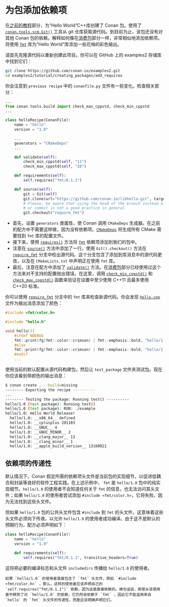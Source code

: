 # 为包添加依赖项

在[之前的教程](https://docs.conan.io/2/tutorial/creating_packages.html#tutorial-creating-packages)部分，为“Hello World”C++库创建了 Conan 包。使用了 [`conan.tools.scm.Git()`](https://docs.conan.io/2/reference.html#reference) 工具从 git 仓库获取源代码。到目前为止，该包还没有对其他 Conan 包的依赖。解释如何像在[消费包](https://docs.conan.io/2/tutorial/consuming_packages/the_flexibility_of_conanfile_py.html#consuming-packages-flexibility-of-conanfile-py)部分一样，非常相似地添加依赖项。将使用 [`fmt`](https://conan.io/center/fmt) 库为“Hello World”库添加一些花哨的彩色输出。

请首先克隆源代码以重新创建此项目。你可以在 GitHub 上的 examples2 存储库中找到它们：

```bash
git clone https://github.com/conan-io/examples2.git
cd examples2/tutorial/creating_packages/add_requires
```

你会注意到 `previous recipe` 中的 `conanfile.py` 文件有一些变化。检查相关部分：

```python
...
from conan.tools.build import check_max_cppstd, check_min_cppstd
...

class helloRecipe(ConanFile):
    name = "hello"
    version = "1.0"

    ...
    generators = "CMakeDeps"
    ...

    def validate(self):
        check_min_cppstd(self, "11")
        check_max_cppstd(self, "20")

    def requirements(self):
        self.requires("fmt/8.1.1")

    def source(self):
        git = Git(self)
        git.clone(url="https://github.com/conan-io/libhello.git", target=".")
        # Please, be aware that using the head of the branch instead of an immutable tag
        # or commit is not a good practice in general
        git.checkout("require_fmt")
```

- 首先，设置 `generators` 类属性，使 Conan 调用 `CMakeDeps` 生成器。在之前的配方中不需要这样做，因为没有依赖项。[`CMakeDeps`](https://docs.conan.io/2/reference/tools/cmake/cmakedeps.html#conan-tools-cmakedeps) 将生成所有 CMake 需要找到 `fmt` 库的配置文件。
- 接下来，使用 [`requires()`](https://docs.conan.io/2/reference/conanfile/methods.html#reference-conanfile-methods) 方法将 [`fmt`](https://conan.io/center/fmt) 依赖项添加到我们的包中。
- 注意在 [`source()`](https://docs.conan.io/2/reference/conanfile/methods.html#reference-conanfile-methods) 方法中添加了一行。使用 `Git().checkout()` 方法在 [`require_fmt`](https://github.com/conan-io/libhello/tree/require_fmt) 分支中检出源代码。这个分支包含了添加到库消息中的源代码更改，以及在 `CMakeLists.txt` 中声明正在使用 `fmt` 库。
- 最后，注意在配方中添加了 [`validate()`](https://docs.conan.io/2/reference/conanfile/methods.html#reference-conanfile-methods) 方法。在[消费包](https://docs.conan.io/2/tutorial/consuming_packages/the_flexibility_of_conanfile_py.html#consuming-packages-flexibility-of-conanfile-py)部分已经使用过这个方法来对不支持的配置抛出错误。在这里，调用 [`check_min_cppstd()`](https://docs.conan.io/2/reference/tools/build.html#conan-tools-build-check-min-cppstd) 和 [`check_max_cppstd()`](https://docs.conan.io/2/reference/tools/build.html#conan-tools-build-check-max-cppstd) 函数来验证在设置中至少使用 C++11 且最多使用 C++20 标准。

你可以使用 [`require_fmt`](https://github.com/conan-io/libhello/tree/require_fmt) 分支中的 `fmt` 库来检查新源代码。你会发现 [`hello.cpp`](https://github.com/conan-io/libhello/blob/require_fmt/src/hello.cpp) 文件为输出消息添加了颜色：

```cpp
#include <fmt/color.h>

#include "hello.h"

void hello(){
    #ifdef NDEBUG
    fmt::print(fg(fmt::color::crimson) | fmt::emphasis::bold, "hello/1.0: Hello World Release!\n");
    #else
    fmt::print(fg(fmt::color::crimson) | fmt::emphasis::bold, "hello/1.0: Hello World Debug!\n");
    #endif
    ...
```

使用当前的默认配置从源代码构建包，然后让 `test_package` 文件夹测试包。现在你应该看到带颜色的输出消息：

```bash
$ conan create . --build=missing
-------- Exporting the recipe ----------
...
-------- Testing the package: Running test() ----------
hello/1.0 (test package): Running test()
hello/1.0 (test package): RUN: ./example
hello/1.0: Hello World Release!
  hello/1.0: __x86_64__ defined
  hello/1.0: __cplusplus 201103
  hello/1.0: __GNUC__ 4
  hello/1.0: __GNUC_MINOR__ 2
  hello/1.0: __clang_major__ 13
  hello/1.0: __clang_minor__ 1
  hello/1.0: __apple_build_version__ 13160021
```

## 依赖项的传递性

默认情况下，Conan 假定所需的依赖项头文件是当前包的实现细节，以促进低耦合和封装等良好的软件工程实践。在上述示例中， `fmt` 是 `hello/1.0` 包中的纯实现细节。`hello/1.0` 的使用者不会知道任何关于 `fmt` 的信息，也无法访问其头文件；如果 `hello/1.0` 的使用者尝试添加 `#include <fmt/color.h>`，它将失败，因为无法找到这些头文件。

但如果 `hello/1.0` 包的公共头文件包含 `#include` 到 `fmt` 的头文件，这意味着这些头文件必须向下传递，以允许 `hello/1.0` 的使用者成功编译。由于这不是默认的预期行为，配方必须声明如下：

```python
class helloRecipe(ConanFile):
    name = "hello"
    version = "1.0"

    def requirements(self):
        self.requires("fmt/8.1.1", transitive_headers=True)
```

这将把必要的编译标志和头文件 `includedirs` 传播给 `hello/1.0` 的使用者。

```{admonition} 最佳实践
如果 `hello/1.0` 的使用者直接包含了 `fmt` 头文件，例如 `#include <fmt/color.h>` ，那么，这样的使用者应该声明自己的 `self.requires("fmt/8.1.1")` 依赖，因为这是直接依赖的。换句话说，即使从该使用者中移除了对 `hello/1.0` 的依赖，它仍然会依赖于 `fmt` ，因此它不能滥用来自 `hello` 的 `fmt` 头文件的传递性，而是应该明确声明它们。
```
